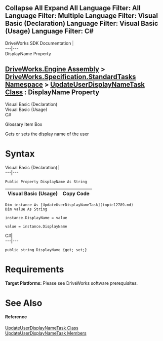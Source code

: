 Collapse All Expand All Language Filter: All  Language Filter: Multiple  Language Filter: Visual Basic (Declaration) Language Filter: Visual Basic (Usage) Language Filter: C#  
---  
DriveWorks SDK Documentation  |   
---|---  
DisplayName Property   
  
[DriveWorks.Engine Assembly](topic2156.md) > [DriveWorks.Specification.StandardTasks Namespace](topic11896.md) > [UpdateUserDisplayNameTask Class](topic12789.md) : DisplayName Property  
---  
  
Visual Basic (Declaration)    
Visual Basic (Usage)    
C# 

Glossary Item Box

Gets or sets the display name of the user 

# Syntax

Visual Basic (Declaration)|   
---|---  
      
    
    Public Property DisplayName As String  
  
Visual Basic (Usage)| Copy Code  
---|---  
      
    
    Dim instance As [UpdateUserDisplayNameTask](topic12789.md)
    Dim value As String
     
    instance.DisplayName = value
     
    value = instance.DisplayName  
  
C#|   
---|---  
      
    
    public string DisplayName {get; set;}  
  
# Requirements

**Target Platforms:** Please see DriveWorks software prerequisites.

# See Also

#### Reference

[UpdateUserDisplayNameTask Class](topic12789.md)   
[UpdateUserDisplayNameTask Members](topic12790.md)


